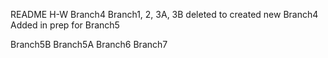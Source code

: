 README H-W Branch4
Branch1, 2, 3A, 3B deleted to created new Branch4
Added in prep for Branch5

Branch5B
Branch5A
Branch6
Branch7
